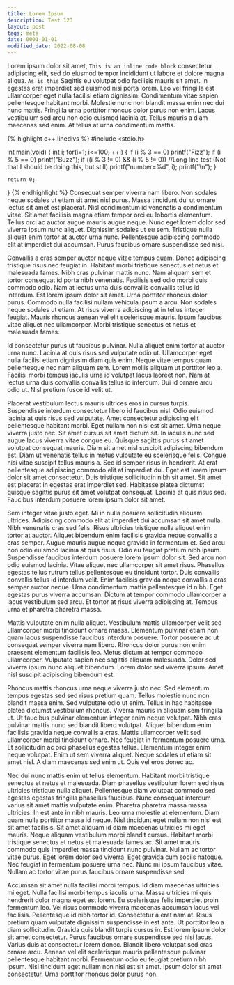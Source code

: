 ```yaml
---
title: Lorem Ipsum 
description: Test 123
layout: post
tags: meta
date: 0001-01-01
modified_date: 2022-08-08
---
```


Lorem ipsum dolor sit amet, `This is an inline code block` consectetur adipiscing elit, sed do eiusmod tempor incididunt ut labore et dolore magna aliqua. `As is this` Sagittis eu volutpat odio facilisis mauris sit amet. In egestas erat imperdiet sed euismod nisi porta lorem. Leo vel fringilla est ullamcorper eget nulla facilisi etiam dignissim. Condimentum vitae sapien pellentesque habitant morbi. Molestie nunc non blandit massa enim nec dui nunc mattis. Fringilla urna porttitor rhoncus dolor purus non enim. Lacus vestibulum sed arcu non odio euismod lacinia at. Tellus mauris a diam maecenas sed enim. At tellus at urna condimentum mattis.

{% highlight c++ linedivs %}
#include <stdio.h>

int main(void)
{
    int i;
    for(i=1; i<=100; ++i)
    {
        if (i % 3 == 0)
            printf("Fizz");
        if (i % 5 == 0)
            printf("Buzz");
        if ((i % 3 != 0) && (i % 5 != 0))                                                                              //Long line test (Not that I should be doing this, but still)
            printf("number=%d", i);
        printf("\n");
    }

    return 0;
}
{% endhighlight %}
Consequat semper viverra nam libero. Non sodales neque sodales ut etiam sit amet nisl purus. Massa tincidunt dui ut ornare lectus sit amet est placerat. Nisl condimentum id venenatis a condimentum vitae. Sit amet facilisis magna etiam tempor orci eu lobortis elementum. Tellus orci ac auctor augue mauris augue neque. Nunc eget lorem dolor sed viverra ipsum nunc aliquet. Dignissim sodales ut eu sem. Tristique nulla aliquet enim tortor at auctor urna nunc. Pellentesque adipiscing commodo elit at imperdiet dui accumsan. Purus faucibus ornare suspendisse sed nisi.

Convallis a cras semper auctor neque vitae tempus quam. Donec adipiscing tristique risus nec feugiat in. Habitant morbi tristique senectus et netus et malesuada fames. Nibh cras pulvinar mattis nunc. Nam aliquam sem et tortor consequat id porta nibh venenatis. Facilisis sed odio morbi quis commodo odio. Nam at lectus urna duis convallis convallis tellus id interdum. Est lorem ipsum dolor sit amet. Urna porttitor rhoncus dolor purus. Commodo nulla facilisi nullam vehicula ipsum a arcu. Non sodales neque sodales ut etiam. At risus viverra adipiscing at in tellus integer feugiat. Mauris rhoncus aenean vel elit scelerisque mauris. Ipsum faucibus vitae aliquet nec ullamcorper. Morbi tristique senectus et netus et malesuada fames.

Id consectetur purus ut faucibus pulvinar. Nulla aliquet enim tortor at auctor urna nunc. Lacinia at quis risus sed vulputate odio ut. Ullamcorper eget nulla facilisi etiam dignissim diam quis enim. Neque vitae tempus quam pellentesque nec nam aliquam sem. Lorem mollis aliquam ut porttitor leo a. Facilisi morbi tempus iaculis urna id volutpat lacus laoreet non. Nam at lectus urna duis convallis convallis tellus id interdum. Dui id ornare arcu odio ut. Nisl pretium fusce id velit ut.

Placerat vestibulum lectus mauris ultrices eros in cursus turpis. Suspendisse interdum consectetur libero id faucibus nisl. Odio euismod lacinia at quis risus sed vulputate. Amet consectetur adipiscing elit pellentesque habitant morbi. Eget nullam non nisi est sit amet. Urna neque viverra justo nec. Sit amet cursus sit amet dictum sit. In iaculis nunc sed augue lacus viverra vitae congue eu. Quisque sagittis purus sit amet volutpat consequat mauris. Diam sit amet nisl suscipit adipiscing bibendum est. Diam ut venenatis tellus in metus vulputate eu scelerisque felis. Congue nisi vitae suscipit tellus mauris a. Sed id semper risus in hendrerit. At erat pellentesque adipiscing commodo elit at imperdiet dui. Eget est lorem ipsum dolor sit amet consectetur. Duis tristique sollicitudin nibh sit amet. Sit amet est placerat in egestas erat imperdiet sed. Habitasse platea dictumst quisque sagittis purus sit amet volutpat consequat. Lacinia at quis risus sed. Faucibus interdum posuere lorem ipsum dolor sit amet.

Sem integer vitae justo eget. Mi in nulla posuere sollicitudin aliquam ultrices. Adipiscing commodo elit at imperdiet dui accumsan sit amet nulla. Nibh venenatis cras sed felis. Risus ultricies tristique nulla aliquet enim tortor at auctor. Aliquet bibendum enim facilisis gravida neque convallis a cras semper. Augue mauris augue neque gravida in fermentum et. Sed arcu non odio euismod lacinia at quis risus. Odio eu feugiat pretium nibh ipsum. Suspendisse faucibus interdum posuere lorem ipsum dolor sit. Sed arcu non odio euismod lacinia. Vitae aliquet nec ullamcorper sit amet risus. Phasellus egestas tellus rutrum tellus pellentesque eu tincidunt tortor. Duis convallis convallis tellus id interdum velit. Enim facilisis gravida neque convallis a cras semper auctor neque. Urna condimentum mattis pellentesque id nibh. Eget egestas purus viverra accumsan. Dictum at tempor commodo ullamcorper a lacus vestibulum sed arcu. Et tortor at risus viverra adipiscing at. Tempus urna et pharetra pharetra massa.

Mattis vulputate enim nulla aliquet. Vestibulum mattis ullamcorper velit sed ullamcorper morbi tincidunt ornare massa. Elementum pulvinar etiam non quam lacus suspendisse faucibus interdum posuere. Tortor posuere ac ut consequat semper viverra nam libero. Rhoncus dolor purus non enim praesent elementum facilisis leo. Metus dictum at tempor commodo ullamcorper. Vulputate sapien nec sagittis aliquam malesuada. Dolor sed viverra ipsum nunc aliquet bibendum. Lorem dolor sed viverra ipsum. Amet nisl suscipit adipiscing bibendum est.

Rhoncus mattis rhoncus urna neque viverra justo nec. Sed elementum tempus egestas sed sed risus pretium quam. Tellus molestie nunc non blandit massa enim. Sed vulputate odio ut enim. Tellus in hac habitasse platea dictumst vestibulum rhoncus. Viverra mauris in aliquam sem fringilla ut. Ut faucibus pulvinar elementum integer enim neque volutpat. Nibh cras pulvinar mattis nunc sed blandit libero volutpat. Aliquet bibendum enim facilisis gravida neque convallis a cras. Mattis ullamcorper velit sed ullamcorper morbi tincidunt ornare. Nec feugiat in fermentum posuere urna. Et sollicitudin ac orci phasellus egestas tellus. Elementum integer enim neque volutpat. Enim ut sem viverra aliquet. Neque sodales ut etiam sit amet nisl. A diam maecenas sed enim ut. Quis vel eros donec ac.

Nec dui nunc mattis enim ut tellus elementum. Habitant morbi tristique senectus et netus et malesuada. Diam phasellus vestibulum lorem sed risus ultricies tristique nulla aliquet. Pellentesque diam volutpat commodo sed egestas egestas fringilla phasellus faucibus. Nunc consequat interdum varius sit amet mattis vulputate enim. Pharetra pharetra massa massa ultricies. In est ante in nibh mauris. Leo urna molestie at elementum. Diam quam nulla porttitor massa id neque. Nisl tincidunt eget nullam non nisi est sit amet facilisis. Sit amet aliquam id diam maecenas ultricies mi eget mauris. Neque aliquam vestibulum morbi blandit cursus. Habitant morbi tristique senectus et netus et malesuada fames ac. Sit amet mauris commodo quis imperdiet massa tincidunt nunc pulvinar. Nullam ac tortor vitae purus. Eget lorem dolor sed viverra. Eget gravida cum sociis natoque. Nec feugiat in fermentum posuere urna nec. Nunc mi ipsum faucibus vitae. Nullam ac tortor vitae purus faucibus ornare suspendisse sed.

Accumsan sit amet nulla facilisi morbi tempus. Id diam maecenas ultricies mi eget. Nulla facilisi morbi tempus iaculis urna. Massa ultricies mi quis hendrerit dolor magna eget est lorem. Eu scelerisque felis imperdiet proin fermentum leo. Vel risus commodo viverra maecenas accumsan lacus vel facilisis. Pellentesque id nibh tortor id. Consectetur a erat nam at. Risus pretium quam vulputate dignissim suspendisse in est ante. Ut porttitor leo a diam sollicitudin. Gravida quis blandit turpis cursus in. Est lorem ipsum dolor sit amet consectetur. Purus faucibus ornare suspendisse sed nisi lacus. Varius duis at consectetur lorem donec. Blandit libero volutpat sed cras ornare arcu. Aenean vel elit scelerisque mauris pellentesque pulvinar pellentesque habitant morbi. Fermentum odio eu feugiat pretium nibh ipsum. Nisl tincidunt eget nullam non nisi est sit amet. Ipsum dolor sit amet consectetur. Urna porttitor rhoncus dolor purus non.